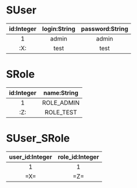 SUser
===============================================
| id:Integer | login:String | password:String |
|:----------:|:------------:|:---------------:|
|     1      |   admin      |      admin      |
|    :X:     |    test      |       test      |

SRole
============================
| id:Integer | name:String |
|:----------:|:-----------:|
|     1      | ROLE_ADMIN  |
|    :Z:     | ROLE_TEST   |

SUser_SRole
=====================================
| user_id:Integer | role_id:Integer |
|:---------------:|:---------------:|
|        1        |       1         |
|       =X=       |      =Z=        |